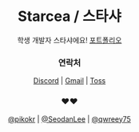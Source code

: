 <h1 align="center">Starcea / 스타샤</h1>
<p align="center">학생 개발자 스타샤에요! <a href="https://starcea.notion.site/16f52386b2484925ae01bccab995b601">포트폴리오</a></p>

<h3 align="center">연락처</h2>
<p align="center">
  <a href="https://discord.com/users/798690702635827200">Discord</a>
  |
  <a href="mailto:stardev.uwu@gmail.com">Gmail</a>
  |
  <a href="https://toss.me/starcea">Toss</a>
</p>

<h3 align="center">❤️❤️</h3>
<p align="center">
  <a href="https://github.com/pikokr">@pikokr</a>
  |
  <a href="https://github.com/SeodanLee">@SeodanLee</a>
  |
  <a href="https://github.com/qwreey75">@qwreey75</a>
 </p>
 
